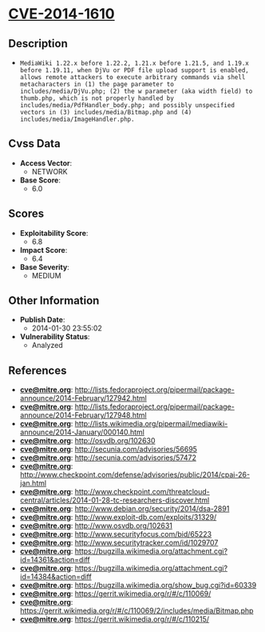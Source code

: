 
# [CVE-2014-1610](http://lists.fedoraproject.org/pipermail/package-announce/2014-February/127942.html)

## Description

- `MediaWiki 1.22.x before 1.22.2, 1.21.x before 1.21.5, and 1.19.x before 1.19.11, when DjVu or PDF file upload support is enabled, allows remote attackers to execute arbitrary commands via shell metacharacters in (1) the page parameter to includes/media/DjVu.php; (2) the w parameter (aka width field) to thumb.php, which is not properly handled by includes/media/PdfHandler_body.php; and possibly unspecified vectors in (3) includes/media/Bitmap.php and (4) includes/media/ImageHandler.php.`

## Cvss Data

- **Access Vector**:
  - NETWORK
- **Base Score**:
  - 6.0

## Scores

- **Exploitability Score**:
  - 6.8
- **Impact Score**:
  - 6.4
- **Base Severity**:
  - MEDIUM

## Other Information

- **Publish Date**:
  - 2014-01-30 23:55:02
- **Vulnerability Status**:
  - Analyzed

## References

- **cve@mitre.org**: http://lists.fedoraproject.org/pipermail/package-announce/2014-February/127942.html
- **cve@mitre.org**: http://lists.fedoraproject.org/pipermail/package-announce/2014-February/127948.html
- **cve@mitre.org**: http://lists.wikimedia.org/pipermail/mediawiki-announce/2014-January/000140.html
- **cve@mitre.org**: http://osvdb.org/102630
- **cve@mitre.org**: http://secunia.com/advisories/56695
- **cve@mitre.org**: http://secunia.com/advisories/57472
- **cve@mitre.org**: http://www.checkpoint.com/defense/advisories/public/2014/cpai-26-jan.html
- **cve@mitre.org**: http://www.checkpoint.com/threatcloud-central/articles/2014-01-28-tc-researchers-discover.html
- **cve@mitre.org**: http://www.debian.org/security/2014/dsa-2891
- **cve@mitre.org**: http://www.exploit-db.com/exploits/31329/
- **cve@mitre.org**: http://www.osvdb.org/102631
- **cve@mitre.org**: http://www.securityfocus.com/bid/65223
- **cve@mitre.org**: http://www.securitytracker.com/id/1029707
- **cve@mitre.org**: https://bugzilla.wikimedia.org/attachment.cgi?id=14361&action=diff
- **cve@mitre.org**: https://bugzilla.wikimedia.org/attachment.cgi?id=14384&action=diff
- **cve@mitre.org**: https://bugzilla.wikimedia.org/show_bug.cgi?id=60339
- **cve@mitre.org**: https://gerrit.wikimedia.org/r/#/c/110069/
- **cve@mitre.org**: https://gerrit.wikimedia.org/r/#/c/110069/2/includes/media/Bitmap.php
- **cve@mitre.org**: https://gerrit.wikimedia.org/r/#/c/110215/
